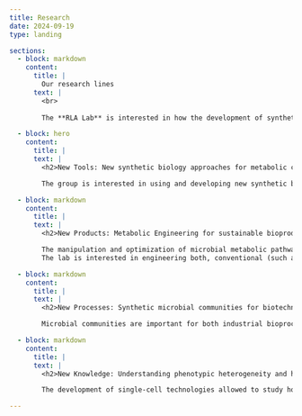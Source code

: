 ```yaml
---
title: Research
date: 2024-09-19
type: landing

sections:
  - block: markdown
    content:
      title: |
        Our research lines
      text: |
        <br>
        
        The **RLA Lab** is interested in how the development of synthetic biology can revolutionise biotechnologies and help us to move towards a sustainable bio-based economy. We engineer microorganisms for a wide range of applications which span from the production of novel foods and alternative proteins to chemicals and fuels.

  - block: hero
    content:
      title: |
      text: |
        <h2>New Tools: New synthetic biology approaches for metabolic control</h2>

        The group is interested in using and developing new synthetic biology tools that allow us to precisely manipulate microbial cells in a reliable, predictable and standardised way. In particular, we are interested in those cutting-edge techniques that permit a fine tuning of metabolic pathways.

  - block: markdown
    content:
      title: |
      text: |
        <h2>New Products: Metabolic Engineering for sustainable bioproduction</h2>

        The manipulation and optimization of microbial metabolic pathways are the keys for biotechnology and a bio-based economy. Our research group is highly interested in hacking metabolism using synthetic biology tools to create new properties and enhanced behaviours in microbial cells. The engineering strategies are not only designed to produce new high-value products or higher amount of pre-existing products but also to facilitate the downstream and upstream parts of the bioprocesses.  
        The lab is interested in engineering both, conventional (such as _S. cerevisiae_ and _E. coli_) and non-conventional organisms, including our widely used yeast _Y. lipolytica_.

  - block: markdown
    content:
      title: |
      text: |
        <h2>New Processes: Synthetic microbial communities for biotechnology</h2>

        Microbial communities are important for both industrial bioprocesses (i.e. food production). We are interested in how microbial communities can be engineered and how synthetic biology can help to establish novel communities of microbes which can have applications in biotechnology.

  - block: markdown
    content:
      title: |
      text: |
        <h2>New Knowledge: Understanding phenotypic heterogeneity and how it affects production</h2>

        The development of single-cell technologies allowed to study how individual cells behave within a population. Such variations affect total bioproduction in a biotechnological process. We are interested in understanding heterogeneity and develop tools to control it in our favour.

---
```

